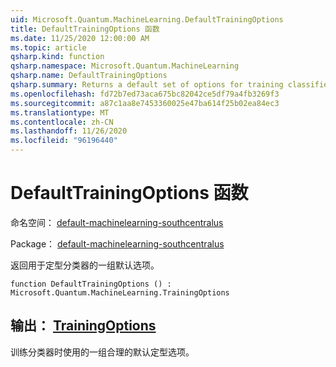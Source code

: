 ```yaml
---
uid: Microsoft.Quantum.MachineLearning.DefaultTrainingOptions
title: DefaultTrainingOptions 函数
ms.date: 11/25/2020 12:00:00 AM
ms.topic: article
qsharp.kind: function
qsharp.namespace: Microsoft.Quantum.MachineLearning
qsharp.name: DefaultTrainingOptions
qsharp.summary: Returns a default set of options for training classifiers.
ms.openlocfilehash: fd72b7ed73aca675bc82042ce5df79a4fb3269f3
ms.sourcegitcommit: a87c1aa8e7453360025e47ba614f25b02ea84ec3
ms.translationtype: MT
ms.contentlocale: zh-CN
ms.lasthandoff: 11/26/2020
ms.locfileid: "96196440"
---
```

# <a name="defaulttrainingoptions-function"></a>DefaultTrainingOptions 函数

命名空间： [default-machinelearning-southcentralus](xref:Microsoft.Quantum.MachineLearning)

Package： [default-machinelearning-southcentralus](https://nuget.org/packages/Microsoft.Quantum.MachineLearning)


返回用于定型分类器的一组默认选项。

```qsharp
function DefaultTrainingOptions () : Microsoft.Quantum.MachineLearning.TrainingOptions
```


## <a name="output--trainingoptions"></a>输出： [TrainingOptions](xref:Microsoft.Quantum.MachineLearning.TrainingOptions)

训练分类器时使用的一组合理的默认定型选项。